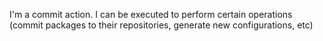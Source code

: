 I'm a commit action. 
I can be executed to perform certain operations (commit packages to their repositories, generate new configurations, etc)